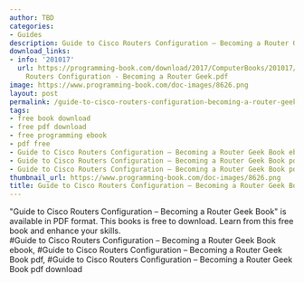 ```yaml
---
author: TBD
categories:
- Guides
description: Guide to Cisco Routers Configuration – Becoming a Router Geek Book
download_links:
- info: '201017'
  url: https://programming-book.com/download/2017/ComputerBooks/201017/Guide to Cisco
    Routers Configuration - Becoming a Router Geek.pdf
image: https://www.programming-book.com/doc-images/8626.png
layout: post
permalink: /guide-to-cisco-routers-configuration-becoming-a-router-geek-book.html
tags:
- free book download
- free pdf download
- free programming ebook
- pdf free
- Guide to Cisco Routers Configuration – Becoming a Router Geek Book ebook
- Guide to Cisco Routers Configuration – Becoming a Router Geek Book pdf
- Guide to Cisco Routers Configuration – Becoming a Router Geek Book pdf download
thumbnail_url: https://www.programming-book.com/doc-images/8626.png
title: Guide to Cisco Routers Configuration – Becoming a Router Geek Book
---
```


 
<div class="item-desc text-justify">
  "Guide to Cisco Routers Configuration – Becoming a Router Geek Book" is available in PDF format. This books is free to download. Learn from this free book and enhance your skills.
  <br>
  #Guide to Cisco Routers Configuration – Becoming a Router Geek Book ebook, #Guide to Cisco Routers Configuration – Becoming a Router Geek Book pdf, #Guide to Cisco Routers Configuration – Becoming a Router Geek Book pdf download
</div>
